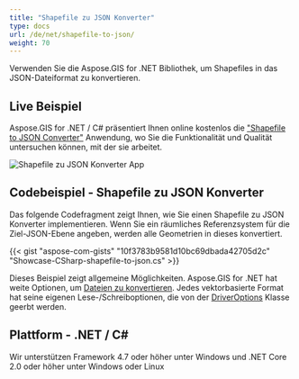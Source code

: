 ```yaml
---
title: "Shapefile zu JSON Konverter"
type: docs
url: /de/net/shapefile-to-json/
weight: 70
---
```


Verwenden Sie die Aspose.GIS for .NET Bibliothek, um Shapefiles in das JSON-Dateiformat zu konvertieren.

## **Live Beispiel**

Aspose.GIS for .NET / C# präsentiert Ihnen online kostenlos die ["Shapefile to JSON Converter"](https://products.aspose.app/gis/conversion/shapefile-to-json) Anwendung, wo Sie die Funktionalität und Qualität untersuchen können, mit der sie arbeitet.

![Shapefile zu JSON Konverter App](conversion.png)

## **Codebeispiel - Shapefile zu JSON Konverter**

Das folgende Codefragment zeigt Ihnen, wie Sie einen Shapefile zu JSON Konverter implementieren. Wenn Sie ein räumliches Referenzsystem für die Ziel-JSON-Ebene angeben, werden alle Geometrien in dieses konvertiert. 

{{< gist "aspose-com-gists" "10f3783b9581d10bc69dbada42705d2c" "Showcase-CSharp-shapefile-to-json.cs" >}}

Dieses Beispiel zeigt allgemeine Möglichkeiten. Aspose.GIS for .NET hat weite Optionen, um [Dateien zu konvertieren](https://docs.aspose.com/gis/net/vector-layers/). Jedes vektorbasierte Format hat seine eigenen Lese-/Schreiboptionen, die von der [DriverOptions](https://reference.aspose.com/gis/net/aspose.gis/driveroptions) Klasse geerbt werden.

## **Plattform - .NET / C#**

Wir unterstützen Framework 4.7 oder höher unter Windows und .NET Core 2.0 oder höher unter Windows oder Linux
